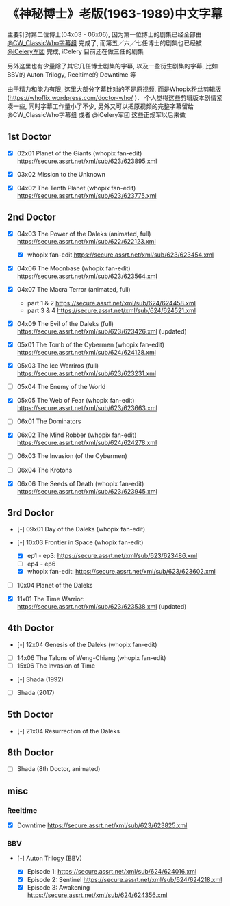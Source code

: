 
# 《神秘博士》老版(1963-1989)中文字幕

主要针对第二位博士(04x03 - 06x06), 因为第一位博士的剧集已经全部由 [@CW_ClassicWho字幕组](http://weibo.com/u/5173795657 ) 完成了, 
而第五／六／七任博士的剧集也已经被 [@iCelery军团](http://weibo.com/u/5230144369 ) 完成, iCelery 目前还在做三任的剧集

另外这里也有少量除了其它几任博士剧集的字幕, 以及一些衍生剧集的字幕, 比如BBV的 Auton Trilogy, Reeltime的 Downtime 等

由于精力和能力有限, 这里大部分字幕针对的不是原视频, 而是Whopix粉丝剪辑版(https://whoflix.wordpress.com/doctor-who/ )．
个人觉得这些剪辑版本剧情紧凑一些, 同时字幕工作量小了不少, 另外又可以把原视频的完整字幕留给 @CW_ClassicWho字幕组 或者 @iCelery军团 这些正规军以后来做


## 1st Doctor

- [x] 02x01 Planet of the Giants (whopix fan-edit) https://secure.assrt.net/xml/sub/623/623895.xml
- [x] 03x02 Mission to the Unknown 
- [x] 04x02 The Tenth Planet (whopix fan-edit)  https://secure.assrt.net/xml/sub/623/623775.xml


## 2nd Doctor

- [x] 04x03 The Power of the Daleks (animated, full) https://secure.assrt.net/xml/sub/622/622123.xml

    - [x] whopix fan-edit https://secure.assrt.net/xml/sub/623/623454.xml

- [x] 04x06 The Moonbase (whopix fan-edit) https://secure.assrt.net/xml/sub/623/623564.xml
- [x] 04x07 The Macra Terror (animated, full) 

    - part 1 & 2  https://secure.assrt.net/xml/sub/624/624458.xml
    - part 3 & 4  https://secure.assrt.net/xml/sub/624/624521.xml
    
- [x] 04x09 The Evil of the Daleks (full) https://secure.assrt.net/xml/sub/623/623426.xml (updated)
- [x] 05x01 The Tomb of the Cybermen (whopix fan-edit)  https://secure.assrt.net/xml/sub/624/624128.xml
- [x] 05x03 The Ice Warriros (full) https://secure.assrt.net/xml/sub/623/623231.xml
- [ ] 05x04 The Enemy of the World
- [x] 05x05 The Web of Fear (whopix fan-edit) https://secure.assrt.net/xml/sub/623/623663.xml
- [ ] 06x01 The Dominators
- [x] 06x02 The Mind Robber (whopix fan-edit) https://secure.assrt.net/xml/sub/624/624278.xml
- [ ] 06x03 The Invasion (of the Cybermen)
- [ ] 06x04 The Krotons
- [x] 06x06 The Seeds of Death (whopix fan-edit) https://secure.assrt.net/xml/sub/623/623945.xml


## 3rd Doctor

- [-] 09x01 Day of the Daleks (whopix fan-edit)
- [-] 10x03 Frontier in Space (whopix fan-edit) 

    - [x] ep1 - ep3: https://secure.assrt.net/xml/sub/623/623486.xml
    - [ ] ep4 - ep6
    - [x] whopix fan-edit: https://secure.assrt.net/xml/sub/623/623602.xml

- [ ] 10x04 Planet of the Daleks
- [x] 11x01 The Time Warrior: https://secure.assrt.net/xml/sub/623/623538.xml (updated)


## 4th Doctor

- [-] 12x04 Genesis of the Daleks (whopix fan-edit)
- [ ] 14x06 The Talons of Weng-Chiang (whopix fan-edit)
- [ ] 15x06 The Invasion of Time
- [-] Shada (1992) 
- [ ] Shada (2017)


## 5th Doctor

- [-] 21x04 Resurrection of the Daleks


## 8th Doctor

- [ ] Shada (8th Doctor, animated)


## misc

### Reeltime

- [x] Downtime  https://secure.assrt.net/xml/sub/623/623825.xml

### BBV

- [-] Auton Trilogy (BBV)

    - [x] Episode 1: https://secure.assrt.net/xml/sub/624/624016.xml
    - [x] Episode 2: Sentinel  https://secure.assrt.net/xml/sub/624/624218.xml
    - [x] Episode 3: Awakening https://secure.assrt.net/xml/sub/624/624356.xml
